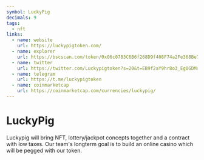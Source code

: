```yaml
---
symbol: LuckyPig
decimals: 9
tags:
  - nft
links:
  - name: website
    url: https://luckypigtoken.com/
  - name: explorer
    url: https://bscscan.com/token/0x06c0783C6B6f268D9f408F74a2Fe368Be732F9FF
  - name: twitter
    url: https://twitter.com/Luckypigtoken?s=20&t=EB9f2aY9hr8o3_Eg0GDMrw
  - name: telegram
    url: https://t.me/luckypigtoken
  - name: coinmarketcap
    url: https://coinmarketcap.com/currencies/luckypig/
---
```


# LuckyPig

Luckypig will bring NFT, lottery/jackpot concepts together and a contract with low taxes. Our team's longterm goal is to build an online casino which will be pegged with our token.
